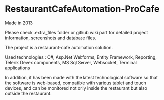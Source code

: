# RestaurantCafeAutomation-ProCafe

Made in 2013

Please check .extra_files folder or github wiki part for detailed project information, screenshots and database files.

The project is a restaurant-cafe automation solution.

Used technologies : C#, Asp.Net Webforms, Entity Framework, Reporting, Telerik Devex components, MS Sql Server, Websocket, Terminal applications

In addition, it has been made with the latest technological software so that the software is web-based, compatible with various tablet and touch devices, and can be monitored not only inside the restaurant but also outside the restaurant.